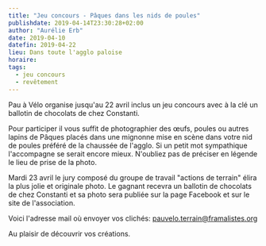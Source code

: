 ```yaml
---
title: "Jeu concours - Pâques dans les nids de poules"
publishdate: 2019-04-14T23:30:28+02:00
author: "Aurélie Erb"
date: 2019-04-10
datefin: 2019-04-22
lieu: Dans toute l'agglo paloise
horaire: 
tags:
  - jeu concours
  - revêtement
---
```


Pau à Vélo organise jusqu'au 22 avril inclus un jeu concours avec à la clé un 
ballotin de chocolats de chez Constanti.

<!--more-->

Pour participer il vous suffit de photographier des œufs, poules ou autres 
lapins de Pâques placés dans une mignonne mise en scène dans votre nid de 
poules préféré de la chaussée de l'agglo. Si un petit mot sympathique 
l'accompagne se serait encore mieux. N'oubliez pas de préciser en légende le 
lieu de prise de la photo.

Mardi 23 avril le jury composé du groupe de travail "actions de terrain" élira 
la plus jolie et originale photo. Le gagnant recevra un ballotin de chocolats 
de chez Constanti et sa photo sera publiée sur la page Facebook et sur le site 
de l'association.

Voici l'adresse mail où envoyer vos clichés:  pauvelo.terrain@framalistes.org

Au plaisir de découvrir vos créations.